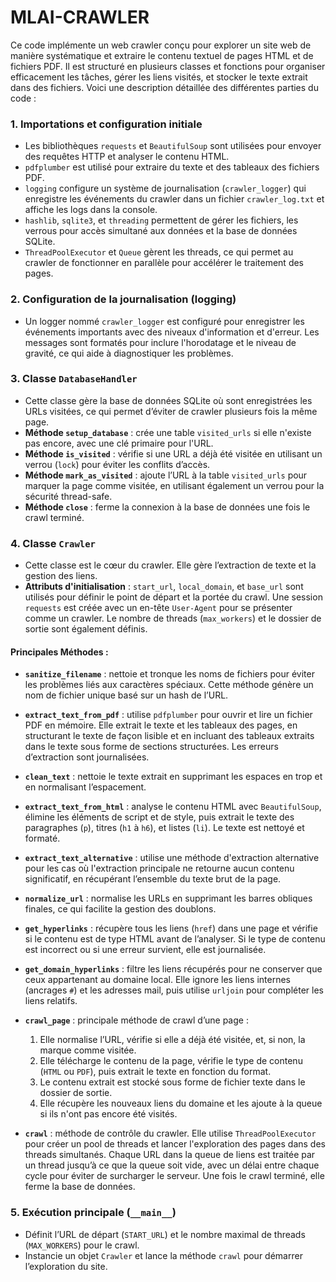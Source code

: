 # MLAI-CRAWLER
Ce code implémente un web crawler conçu pour explorer un site web de manière systématique et extraire le contenu textuel de pages HTML et de fichiers PDF. Il est structuré en plusieurs classes et fonctions pour organiser efficacement les tâches, gérer les liens visités, et stocker le texte extrait dans des fichiers. Voici une description détaillée des différentes parties du code :

### 1. **Importations et configuration initiale**
   - Les bibliothèques `requests` et `BeautifulSoup` sont utilisées pour envoyer des requêtes HTTP et analyser le contenu HTML.
   - `pdfplumber` est utilisé pour extraire du texte et des tableaux des fichiers PDF.
   - `logging` configure un système de journalisation (`crawler_logger`) qui enregistre les événements du crawler dans un fichier `crawler_log.txt` et affiche les logs dans la console.
   - `hashlib`, `sqlite3`, et `threading` permettent de gérer les fichiers, les verrous pour accès simultané aux données et la base de données SQLite.
   - `ThreadPoolExecutor` et `Queue` gèrent les threads, ce qui permet au crawler de fonctionner en parallèle pour accélérer le traitement des pages.

### 2. **Configuration de la journalisation (logging)**
   - Un logger nommé `crawler_logger` est configuré pour enregistrer les événements importants avec des niveaux d'information et d'erreur. Les messages sont formatés pour inclure l'horodatage et le niveau de gravité, ce qui aide à diagnostiquer les problèmes.

### 3. **Classe `DatabaseHandler`**
   - Cette classe gère la base de données SQLite où sont enregistrées les URLs visitées, ce qui permet d’éviter de crawler plusieurs fois la même page.
   - **Méthode `setup_database`** : crée une table `visited_urls` si elle n'existe pas encore, avec une clé primaire pour l'URL. 
   - **Méthode `is_visited`** : vérifie si une URL a déjà été visitée en utilisant un verrou (`lock`) pour éviter les conflits d’accès.
   - **Méthode `mark_as_visited`** : ajoute l’URL à la table `visited_urls` pour marquer la page comme visitée, en utilisant également un verrou pour la sécurité thread-safe.
   - **Méthode `close`** : ferme la connexion à la base de données une fois le crawl terminé.

### 4. **Classe `Crawler`**
   - Cette classe est le cœur du crawler. Elle gère l’extraction de texte et la gestion des liens.
   - **Attributs d'initialisation** : `start_url`, `local_domain`, et `base_url` sont utilisés pour définir le point de départ et la portée du crawl. Une session `requests` est créée avec un en-tête `User-Agent` pour se présenter comme un crawler. Le nombre de threads (`max_workers`) et le dossier de sortie sont également définis.

#### Principales Méthodes :

   - **`sanitize_filename`** : nettoie et tronque les noms de fichiers pour éviter les problèmes liés aux caractères spéciaux. Cette méthode génère un nom de fichier unique basé sur un hash de l’URL.

   - **`extract_text_from_pdf`** : utilise `pdfplumber` pour ouvrir et lire un fichier PDF en mémoire. Elle extrait le texte et les tableaux des pages, en structurant le texte de façon lisible et en incluant des tableaux extraits dans le texte sous forme de sections structurées. Les erreurs d’extraction sont journalisées.

   - **`clean_text`** : nettoie le texte extrait en supprimant les espaces en trop et en normalisant l’espacement.

   - **`extract_text_from_html`** : analyse le contenu HTML avec `BeautifulSoup`, élimine les éléments de script et de style, puis extrait le texte des paragraphes (`p`), titres (`h1` à `h6`), et listes (`li`). Le texte est nettoyé et formaté.

   - **`extract_text_alternative`** : utilise une méthode d'extraction alternative pour les cas où l'extraction principale ne retourne aucun contenu significatif, en récupérant l’ensemble du texte brut de la page.

   - **`normalize_url`** : normalise les URLs en supprimant les barres obliques finales, ce qui facilite la gestion des doublons.

   - **`get_hyperlinks`** : récupère tous les liens (`href`) dans une page et vérifie si le contenu est de type HTML avant de l’analyser. Si le type de contenu est incorrect ou si une erreur survient, elle est journalisée.

   - **`get_domain_hyperlinks`** : filtre les liens récupérés pour ne conserver que ceux appartenant au domaine local. Elle ignore les liens internes (ancrages `#`) et les adresses mail, puis utilise `urljoin` pour compléter les liens relatifs. 

   - **`crawl_page`** : principale méthode de crawl d’une page :
       1. Elle normalise l’URL, vérifie si elle a déjà été visitée, et, si non, la marque comme visitée.
       2. Elle télécharge le contenu de la page, vérifie le type de contenu (`HTML` ou `PDF`), puis extrait le texte en fonction du format.
       3. Le contenu extrait est stocké sous forme de fichier texte dans le dossier de sortie.
       4. Elle récupère les nouveaux liens du domaine et les ajoute à la queue si ils n'ont pas encore été visités.

   - **`crawl`** : méthode de contrôle du crawler. Elle utilise `ThreadPoolExecutor` pour créer un pool de threads et lancer l'exploration des pages dans des threads simultanés. Chaque URL dans la queue de liens est traitée par un thread jusqu’à ce que la queue soit vide, avec un délai entre chaque cycle pour éviter de surcharger le serveur. Une fois le crawl terminé, elle ferme la base de données.

### 5. **Exécution principale (`__main__`)**
   - Définit l’URL de départ (`START_URL`) et le nombre maximal de threads (`MAX_WORKERS`) pour le crawl.
   - Instancie un objet `Crawler` et lance la méthode `crawl` pour démarrer l’exploration du site.

